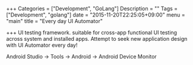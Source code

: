 +++
Categories = ["Development", "GoLang"]
Description = ""
Tags = ["Development", "golang"]
date = "2015-11-20T22:25:05+09:00"
menu = "main"
title = "Every day UI Automator"

+++
UI testing framework. suitable for cross-app functional UI testing across system and installed apps.
Attempt to seek new application design with UI Automator every day!

Android Studio -> Tools -> Android -> Android Device Monitor 
